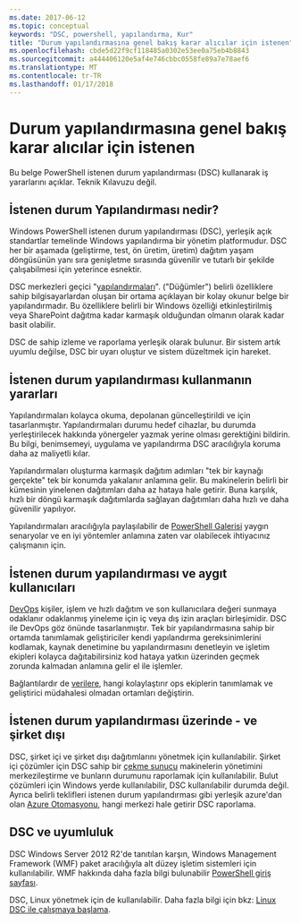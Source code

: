 ```yaml
---
ms.date: 2017-06-12
ms.topic: conceptual
keywords: "DSC, powershell, yapılandırma, Kur"
title: "Durum yapılandırmasına genel bakış karar alıcılar için istenen"
ms.openlocfilehash: cbde5d22f9cf118485a0302e53ee0a75eb4b8843
ms.sourcegitcommit: a444406120e5af4e746cbbc0558fe89a7e78aef6
ms.translationtype: MT
ms.contentlocale: tr-TR
ms.lasthandoff: 01/17/2018
---
```

# <a name="desired-state-configuration-overview-for-decision-makers"></a>Durum yapılandırmasına genel bakış karar alıcılar için istenen

Bu belge PowerShell istenen durum yapılandırması (DSC) kullanarak iş yararlarını açıklar. Teknik Kılavuzu değil.

## <a name="what-is-desired-state-configuration"></a>İstenen durum Yapılandırması nedir?

Windows PowerShell istenen durum yapılandırması (DSC), yerleşik açık standartlar temelinde Windows yapılandırma bir yönetim platformudur. DSC her bir aşamada (geliştirme, test, ön üretim, üretim) dağıtım yaşam döngüsünün yanı sıra genişletme sırasında güvenilir ve tutarlı bir şekilde çalışabilmesi için yeterince esnektir. 

DSC merkezleri geçici "[yapılandırmaları](https://msdn.microsoft.com/en-us/powershell/dsc/configurations)".
("Düğümler") belirli özelliklere sahip bilgisayarlardan oluşan bir ortama açıklayan bir kolay okunur belge bir yapılandırmadır. Bu özelliklere belirli bir Windows özelliği etkinleştirilmiş veya SharePoint dağıtma kadar karmaşık olduğundan olmanın olarak kadar basit olabilir. 

DSC de sahip izleme ve raporlama yerleşik olarak bulunur. Bir sistem artık uyumlu değilse, DSC bir uyarı oluştur ve sistem düzeltmek için hareket. 

## <a name="benefits-of-using-desired-state-configuration"></a>İstenen durum yapılandırması kullanmanın yararları

Yapılandırmaları kolayca okuma, depolanan güncelleştirildi ve için tasarlanmıştır. Yapılandırmaları durumu hedef cihazlar, bu durumda yerleştirilecek hakkında yönergeler yazmak yerine olması gerektiğini bildirin. Bu bilgi, benimsemeyi, uygulama ve yapılandırma DSC aracılığıyla koruma daha az maliyetli kılar. 

Yapılandırmaları oluşturma karmaşık dağıtım adımları "tek bir kaynağı gerçekte" tek bir konumda yakalanır anlamına gelir. Bu makinelerin belirli bir kümesinin yinelenen dağıtımları daha az hataya hale getirir. Buna karşılık, hızlı bir döngü karmaşık dağıtımlarda sağlayan dağıtımları daha hızlı ve daha güvenilir yapılıyor.

Yapılandırmaları aracılığıyla paylaşılabilir de [PowerShell Galerisi](https://powershellgallery.com) yaygın senaryolar ve en iyi yöntemler anlamına zaten var olabilecek ihtiyacınız çalışmanın için.


## <a name="desired-state-configuration-and-devops"></a>İstenen durum yapılandırması ve aygıt kullanıcıları

[DevOps](http://blogs.technet.com/b/ashleymcglone/archive/2015/11/20/devops-for-n00bs-ie-windows-people.aspx) kişiler, işlem ve hızlı dağıtım ve son kullanıcılara değeri sunmaya odaklanır odaklanmış yineleme için iç veya dış izin araçları birleşimidir. DSC ile DevOps göz önünde tasarlanmıştır. Tek bir yapılandırmasına sahip bir ortamda tanımlamak geliştiriciler kendi yapılandırma gereksinimlerini kodlamak, kaynak denetimine bu yapılandırmasını denetleyin ve işletim ekipleri kolayca dağıtabilirsiniz kod hataya yatkın üzerinden geçmek zorunda kalmadan anlamına gelir el ile işlemler. 

Bağlantılardır de [verilere](https://msdn.microsoft.com/en-us/powershell/dsc/configdata), hangi kolaylaştırır ops ekiplerin tanımlamak ve geliştirici müdahalesi olmadan ortamları değiştirin. 

## <a name="desired-state-configuration-on--and-off-premises"></a>İstenen durum yapılandırması üzerinde - ve şirket dışı

DSC, şirket içi ve şirket dışı dağıtımlarını yönetmek için kullanılabilir. Şirket içi çözümler için DSC sahip bir [çekme sunucu](https://msdn.microsoft.com/en-us/powershell/dsc/pullserver) makinelerin yönetimini merkezileştirme ve bunların durumunu raporlamak için kullanılabilir. Bulut çözümleri için Windows yerde kullanılabilir, DSC kullanılabilir durumda değil. Ayrıca belirli teklifleri istenen durum yapılandırması gibi yerleşik azure'dan olan [Azure Otomasyonu](https://azure.microsoft.com/en-us/documentation/services/automation/), hangi merkezi hale getirir DSC raporlama. 

## <a name="dsc-and-compatibility"></a>DSC ve uyumluluk

DSC Windows Server 2012 R2'de tanıtılan karşın, Windows Management Framework (WMF) paket aracılığıyla alt düzey işletim sistemleri için kullanılabilir. WMF hakkında daha fazla bilgi bulunabilir [PowerShell giriş sayfası](https://msdn.microsoft.com/en-us/powershell/). 

DSC, Linux yönetmek için de kullanılabilir. Daha fazla bilgi için bkz: [Linux DSC ile çalışmaya başlama](https://msdn.microsoft.com/en-us/powershell/dsc/lnxgettingstarted).

